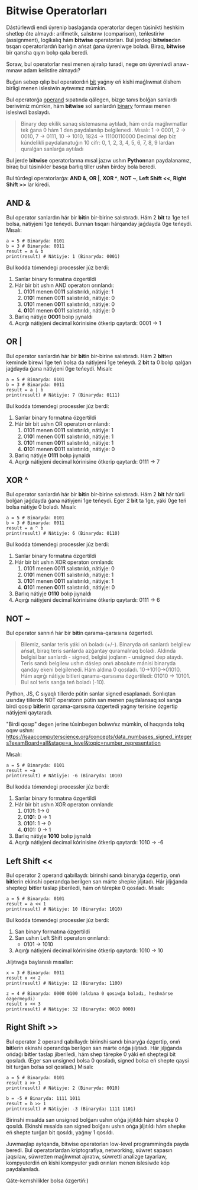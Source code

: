 # Bitwise Operatorları

Dástúrlewdi endi úyrenip baslaǵanda operatorlar degen túsinikti heshkim shetlep óte almaydı: arifmetik, salıstırıw (comparison), teńlestiriw (assignment), logikalıq hám **bitwise** operatorları. Bul jerdegi **bitwise**dan tısqarı operatorlardıń barlıǵın ańsat ǵana úyreniwge boladı. Biraq, **bitwise** bir qansha qıyın bolıp qala beredi.

Soraw, bul operatorlar nesi menen ajıralıp turadi, nege onı úyreniwdi anaw-mınaw adam kelistire almaydı?

Buǵan sebep qılıp bul operatordıń [bit](https://en.wikipedia.org/wiki/Bit) yaǵnıy eń kishi maǵlıwmat ólshem birligi menen islesiwin aytıwımız múmkin.

Bul operatorǵa [operand](https://en.wikipedia.org/wiki/Operand) sıpatında qálegen, bizge tanıs bolǵan sanlardı beriwimiz múmkin, hám **bitwise** sol sanlardıń [binary](https://en.wikipedia.org/wiki/Binary_number) forması menen islesiwdi baslaydı.

> Binary dep ekilik sanaq sistemasına aytıladı, hám onda maǵlıwmatlar tek ǵana 0 hám 1 den paydalanılıp belgilenedi. Mısalı: 1 -> 0001, 2 -> 0010, 7 -> 0111, 10 -> 1010, 1824 -> 11100110000
> Decimal dep biz kúndelikli paydalanatuǵın 10 cifr: 0, 1, 2, 3, 4, 5, 6, 7, 8, 9 lardan quralǵan sanlarǵa aytıladı

Bul jerde **bitwise** operatorlarına mısal jazıw ushın **Python**nan paydalanamız, biraq bul túsinikler basqa barlıq tiller ushın birdey bola beredi.

Bul túrdegi operatorlarǵa: **AND &**, **OR |**, **XOR ^**, **NOT ~**, **Left Shift <<**, **Right Shift >>** lar kiredi.

## AND &

Bul operator sanlardın hár bir **bit**in bir-birine salıstıradı. Hám 2 **bit** ta 1ge teń bolsa, nátiyjeni 1ge teńeydi. Bunnan tısqarı hárqanday jaǵdayda 0ge teńeydi. Mısalı:

    a = 5 # Binaryda: 0101
    b = 3 # Binaryda: 0011
    result = a & b
    print(result) # Nátiyje: 1 (Binaryda: 0001)

Bul kodda tómendegi processler júz berdi:

1.  Sanlar binary formatına ózgertildi
2.  Hár bir bit ushın AND operatorı orınlandı:
    1. 010**1** menen 001**1** salıstırıldı, nátiyje: 1
    2. 01**0**1 menen 00**1**1 salıstırıldı, nátiyje: 0
    3. 0**1**01 menen 0**0**11 salıstırıldı, nátiyje: 0
    4. **0**101 menen **0**011 salıstırıldı, nátiyje: 0
3.  Barlıq nátiyje **0001** bolıp jıynaldı
4.  Aqırǵı nátiyjeni decimal kórinisine ótkerip qaytardı: 0001 -> 1

## OR |

Bul operator sanlardıń hár bir **bit**in bir-birine salıstıradı. Hám 2 **bit**ten keminde birewi 1ge teń bolsa da nátiyjeni 1ge teńeydı. 2 **bit** ta 0 bolıp qalǵan jaǵdayda ǵana nátiyjeni 0ge teńeydi. Mısalı:

    a = 5 # Binaryda: 0101
    b = 3 # Binaryda: 0011
    result = a | b
    print(result) # Nátiyje: 7 (Binaryda: 0111)

Bul kodda tómendegi processler júz berdi:

1.  Sanlar binary formatına ózgertildi
2.  Hár bir bit ushın OR operatorı orınlandı:
    1. 010**1** menen 001**1** salıstırıldı, nátiyje: 1
    2. 01**0**1 menen 00**1**1 salıstırıldı, nátiyje: 1
    3. 0**1**01 menen 0**0**11 salıstırıldı, nátiyje: 1
    4. **0**101 menen **0**011 salıstırıldı, nátiyje: 0
3.  Barlıq nátiyje **0111** bolıp jıynaldı
4.  Aqırǵı nátiyjeni decimal kórinisine ótkerip qaytardı: 0111 -> 7

## XOR ^

Bul operator sanlardıń hár bir **bit**in bir-birine salıstıradı. Hám 2 **bit** hár túrli bolǵan jaǵdayda ǵana nátiyjeni 1ge teńeydi. Eger 2 **bit** ta 1ge, yáki 0ge teń bolsa nátiyje 0 boladı. Mısalı:

    a = 5 # Binaryda: 0101
    b = 3 # Binaryda: 0011
    result = a ^ b
    print(result) # Nátiyje: 6 (Binaryda: 0110)

Bul kodda tómendegi processler júz berdi:

1.  Sanlar binary formatına ózgertildi
2.  Hár bir bit ushın XOR operatorı orınlandı:
    1. 010**1** menen 001**1** salıstırıldı, nátiyje: 0
    2. 01**0**1 menen 00**1**1 salıstırıldı, nátiyje: 1
    3. 0**1**01 menen 0**0**11 salıstırıldı, nátiyje: 1
    4. **0**101 menen **0**011 salıstırıldı, nátiyje: 0
3.  Barlıq nátiyje **0110** bolıp jıynaldı
4.  Aqırǵı nátiyjeni decimal kórinisine ótkerip qaytardı: 0111 -> 6

## NOT ~

Bul operator sannıń hár bir **bit**in qarama-qarsısına ózgertedi.

> Bilemiz, sanlar teris yáki oń boladı (+/-). Binaryda oń sanlardı belgilew ańsat, biraq teris sanlarda azǵantay quramalıraq boladı. Aldında belgisi bar sanlardı - signed, belgisi joqların - unsigned dep ataydı. Teris sandı belgilew ushın dáslep onıń absolute mánisi binaryda qanday ekeni belgilenedi. Hám aldına 0 qosıladı. 10->1010->01010. Hám aqırǵı nátiyje bitleri qarama-qarsısına ózgertiledi: 01010 -> 10101. Bul sol teris sanǵa teń boladı (-10).

Python, JS, C sıyaqlı tillerde pútin sanlar signed esaplanadı. Sonlıqtan usınday tillerde NOT operatorın pútin san menen paydalansaq sol sanǵa birdi qosıp **bit**lerin qarama-qarsısına ózgertedi yaǵnıy terisine ózgertip nátiyjeni qaytaradı.

"Birdi qosıp" degen jerine túsinbegen bolıwıńız múmkin, ol haqqında tolıq oqıw ushın: https://isaaccomputerscience.org/concepts/data_numbases_signed_integers?examBoard=all&stage=a_level&topic=number_representation

Mısalı:

    a = 5 # Binaryda: 0101
    result = ~a
    print(result) # Nátiyje: -6 (Binaryda: 1010)

Bul kodda tómendegi processler júz berdi:

1.  Sanlar binary formatına ózgertildi
2.  Hár bir bit ushın XOR operatorı orınlandı:
    1. 010**1**: 1-> 0
    2. 01**0**1: 0 -> 1
    3. 0**1**01: 1 -> 0
    4. **0**101: 0 -> 1
3.  Barlıq nátiyje **1010** bolıp jıynaldı
4.  Aqırǵı nátiyjeni decimal kórinisine ótkerip qaytardı: 1010 -> -6

## Left Shift <<

Bul operator 2 operand qabıllaydı: birinshi sandı binaryǵa ózgertip, onıń **bit**lerin ekinshi operandqa berilgen san márte shepke jıljıtadı. Hár jıljıǵanda sheptegi **bit**ler taslap jiberiledi, hám oń tárepke 0 qosıladı. Mısalı:

    a = 5 # Binaryda: 0101
    result = a << 1
    print(result) # Nátiyje: 10 (Binaryda: 1010)

Bul kodda tómendegi processler júz berdi:

1.  San binary formatına ózgertildi
2.  San ushın Left Shift operatorı orınlandı:
    - 0101 -> 1010
3.  Aqırǵı nátiyjeni decimal kórinisine ótkerip qaytardı: 1010 -> 10

Jıljıtıwǵa baylanıslı mısallar:

    x = 3 # Binaryda: 0011
    result x << 2
    print(result) # Nátiyje: 12 (Binaryda: 1100)

    z = 4 # Binaryda: 0000 0100 (aldına 0 qosıwǵa boladı, heshnárse ózgermeydi)
    result x << 3
    print(result) # Nátiyje: 32 (Binaryda: 0010 0000)

## Right Shift >>

Bul operator 2 operand qabıllaydı: birinshi sandı binaryǵa ózgertip, onıń **bit**lerin ekinshi operandqa berilgen san márte ońǵa jıljıtadı. Hár jıljıǵanda ońdaǵı **bit**ler taslap jiberiledi, hám shep tárepke 0 yáki eń sheptegi bit qosıladı. (Eger san unsigned bolsa 0 qosıladı, signed bolsa eń shepte qaysi bit turǵan bolsa sol qosıladı.) Mısalı:

    a = 5 # Binaryda: 0101
    result a >> 1
    print(result) # Nátiyje: 2 (Binaryda: 0010)

    b = -5 # Binaryda: 1111 1011
    result = b >> 1
    print(result) # Nátiyje: -3 (Binaryda: 1111 1101)

Birinshi mısalda san unsigned bolǵanı ushın ońǵa jıljıtıldı hám shepke 0 qosıldı. Ekinshi mısalda san signed bolǵanı ushın ońǵa jıljıtıldı hám shepke eń shepte turǵan bit qosıldı, yaǵnıy 1 qosıldı.

Juwmaqlap aytqanda, bitwise operatorları low-level programmingda payda beredi. Bul operatorlardan kriptografiya, networking, súwret sapasın jaqsılaw, súwretten maǵlıwmat ajıratıw, súwretti analizge tayarlaw, kompyuterdiń eń kishi kompyuter yadı orınları menen islesiwde kóp paydalanıladı.

Qáte-kemshilikler bolsa ózgertiń:)
